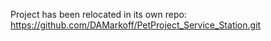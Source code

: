 Project has been relocated in its own repo: https://github.com/DAMarkoff/PetProject_Service_Station.git
